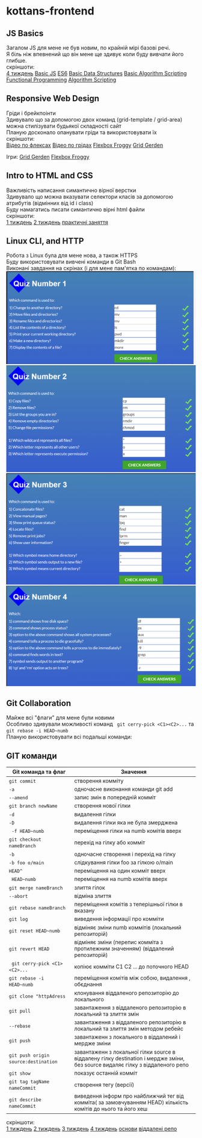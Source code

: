 # kottans-frontend

## JS Basics

Загалом JS для мене не був новим, по крайній мірі базові речі. <br />
Я біль ніж впевнений що він мене ще здивує коли буду вивчати його глибше.<br />
скріншоти:<br />
[4 тиждень](./task_js_basics/coursera4.png)
[Basic JS](./task_js_basics/BasicJS.png)
[ES6](./task_js_basics/ES6.png)
[Basic Data Structures](./task_js_basics/BasicDataStructures.png)
[Basic Algorithm Scripting](./task_js_basics/BasicAlgorithmScripting.png)
[Functional Programming](./task_js_basics/FunctionalProgramming.png)
[Algorithm Scripting](./task_js_basics/AlgorithmScripting.png)
<br />



## Responsive Web Design

Гріди і брейкпоінти<br />
Здивувало що за допомогою двох команд (grid-template / grid-area) можна стилізувати будьякої складності сайт<br />
Планую досконало опанувати гріди та використовувати їх<br />
скріншоти:<br />
[Відео по флексах](./task_responsive_web_design/flexvideo.png)
[Відео по грідах](./task_responsive_web_design/gridvideo.png)
[Flexbox Froggy](./task_responsive_web_design/froggy.png)
[Grid Gerden](./task_responsive_web_design/garden.png)<br />

Ігри:
[Grid Gerden](http://cssgridgarden.com/)
[Flexbox Froggy](http://flexboxfroggy.com/)

## Intro to HTML and CSS

Важливість написання симантично вірної верстки<br />
Здивувало що можна вказувати селектори класів за допомогою атрибутів (відмінних від id i class)<br />
Буду намагатись писати симантично вірні html файли<br />
скріншоти:<br />
[1 тиждень](./task_html_css_intro/week1.png)
[2 тиждень](./task_html_css_intro/week2.png)
[практичні заняття](./task_html_css_intro/practise.png)

## Linux CLI, and HTTP

Робота з Linux була для мене нова, а також HTTPS<br />
Буду використовувати вивчені команди в Git Bash<br />
Виконані завдання на скрінах (і для мене пам'ятка по командам):<br />
![1](./task_linux_cli/part1.png)<br />
![2](./task_linux_cli/part2.png)<br />
![3](./task_linux_cli/part3.png)<br />
![4](./task_linux_cli/part4.png)<br />


## Git Collaboration

Майже всі "флаги" для мене були новими <br />
Особливо здивували можливості команд ` git cerry-pick <C1><C2>...` та `git rebase -i HEAD~numb `<br />
Планую використовувати всі подальші команди:<br />

## GIT команди

| Git команда та флаг  | Значення  |
| ------------- | ------------- |
| `git commit`  | створення комміту |
| `-a ` | одночасне виконання команди git add |
| `--amend` | запис змін в попередній комміт |
|` git branch newName ` | створення нової гілки |
| `-d ` | видалення гілки |
|` -D ` | видалення гілки яка не була змерджена |
|` -f HEAD~numb` | переміщення гілки на numb комітів вверх |
| `git checkout nameBranch`| перехід на гілку або комміт |
| `-b ` | одночасне створення і перехід на гілку|
| `-b foo o/main` | слідкування гілки foo за гілкою o/main|
| `HEAD^ ` | переміщення на один комміт вверх |
|` HEAD~numb` | переміщення на numb комітів вверх |
| `git merge nameBranch`  | злиття гілок |
| `--abort` | відміна злиття |
| `git rebase nameBranch`  | переміщення комітів з теперішньої  гілки в вказану |
| `git log ` | виведення інформації про комміти |
| `git reset HEAD~numb` | відміняє зміни numb коммітів  (локальний репозиторій) |
| `git revert HEAD` | відміняє зміни (перепис комміта з протилежним значенням) (віддалений репозиторій) |
|` git cerry-pick <C1><C2>...`| копіює комміти C1 C2 ... до поточного HEAD |
| `git rebase -i HEAD~numb `| переміщення комітів між собою, видалення , обєднання |
| `git clone "httpAdress `|  клонування віддаленого репозиторію до локального|
| `git pull `| завантаження з віддаленого репозиторію в локальний та злиття змін |
| `--rebase`| завантаження з віддаленого репозиторію в локальний та злиття змін методом ребейс |
| `git push`| завантаженн з локального в віддалений і мердже зміни |
| `git push origin source:destination`| завантаженн з локальної гілки source в віддалену гілку destination і мердже зміни, без source видаляє гілку з віддаленого репо |
| `git show`| показує останній комміт|
| `git tag tagName nameCommit`| створення тегу (версії)|
| `git describe nameCommit`| виведення інформ про найближчий тег від комміта( за замовчуванням HEAD) кількість комітів до нього та його хеш|

скріншоти:<br />
[1 тиждень](./task_git_collaboration/coursera1.png)
[2 тиждень](./task_git_collaboration/coursera2.png)
[3 тиждень](./task_git_collaboration/coursera3.png)
[4 тиждень](./task_git_collaboration/coursera4.png)
[основи](./task_git_collaboration/2.png)
[віддалені репо ](./task_git_collaboration/1.png)






